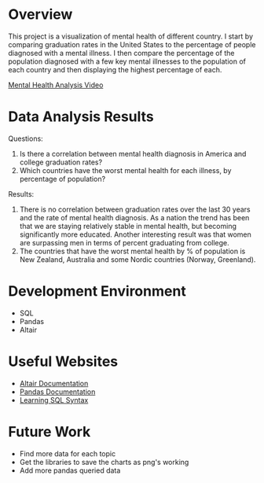 # Overview

This project is a visualization of mental health of different country. I start by comparing graduation rates in the United States to the percentage of people diagnosed with a mental illness. I then compare the percentage of the population diagnosed with a few key mental illnesses to the population of each country and then displaying the highest percentage of each.

[Mental Health Analysis Video](https://youtu.be/o7cKxV9WiVs)

# Data Analysis Results
Questions:
1. Is there a correlation between mental health diagnosis in America and college graduation rates?
2. Which countries have the worst mental health for each illness, by percentage of population?

Results:
1. There is no correlation between graduation rates over the last 30 years and the rate of mental health diagnosis. As a nation the trend has been that we are staying relatively stable in mental health, but becoming significantly more educated. Another interesting result was that women are surpassing men in terms of percent graduating from college. 
2. The countries that have the worst mental health by % of population is New Zealand, Australia and some Nordic countries (Norway, Greenland).

# Development Environment

* SQL
* Pandas
* Altair

# Useful Websites

* [Altair Documentation](https://altair-viz.github.io)
* [Pandas Documentation](https://pandas.pydata.org/docs/)
* [Learning SQL Syntax](https://www.w3schools.com/sql/sql_syntax.asp)

# Future Work

- Find more data for each topic
- Get the libraries to save the charts as png's working
- Add more pandas queried data